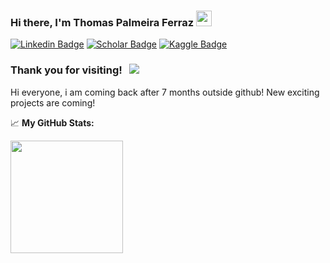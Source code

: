### Hi there, I'm Thomas Palmeira Ferraz <img src="https://media.giphy.com/media/hvRJCLFzcasrR4ia7z/giphy.gif" width="25px">

[![Linkedin Badge](https://img.shields.io/badge/-LinkedIn-0e76a8?style=flat-square&logo=Linkedin&logoColor=white)](https://www.linkedin.com/in/thomasferraz/)
[![Scholar Badge](https://img.shields.io/badge/G_Scholar-4285F4?style=flat-square&logo=googlescholar&logoColor=white)](https://scholar.google.com.br/citations?user=piIjq8MAAAAJ&hl=pt-BR)
[![Kaggle Badge](https://img.shields.io/badge/Kaggle-20BEFF?style=flat-square&logo=kaggle&logoColor=black)](https://www.kaggle.com/thomasferraz)
<!--Icons from https://github.com/simple-icons/simple-icons/blob/develop/slugs.md and https://simpleicons.org/?q=kaggle and https://shields.io/#your-badge and https://github.com/progfay/shields-with-icon-->

### Thank you for visiting! &nbsp; ![](https://visitor-badge.glitch.me/badge?page_id=thomas-ferraz.thomas-ferraz)

Hi everyone, i am coming back after 7 months outside github! New exciting projects are coming!


📈 **My GitHub Stats:**

<p>
  <img height="180em" src="https://github-readme-stats.vercel.app/api?username=thomas-ferraz&show_icons=true&hide_border=true&&count_private=true&include_all_commits=true&theme=radical" />
  <!--<img height="180em" src="https://github-readme-stats.vercel.app/api/top-langs/?username=thomas-ferraz&show_icons=true&hide_border=true&layout=compact&langs_count=8"/>-->
</p>
